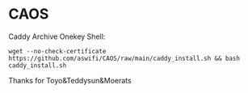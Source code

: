 # CAOS
Caddy Archive Onekey Shell:

`wget --no-check-certificate https://github.com/aswifi/CAOS/raw/main/caddy_install.sh && bash caddy_install.sh`

Thanks for Toyo&Teddysun&Moerats
